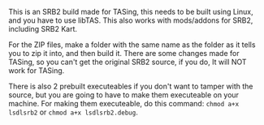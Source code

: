 This is an SRB2 build made for TASing, this needs to be built using Linux, and you have to use libTAS. This also works with mods/addons for SRB2, including SRB2 Kart.

For the ZIP files, make a folder with the same name as the folder as it tells you to zip it into, and then build it. There are some changes made for TASing, so you can't get the original SRB2 source, if you do, It will NOT work for TASing.

There is also 2 prebuilt executeables if you don't want to tamper with the source, but you are going to have to make them executeable on your machine. For making them executeable, do this command:
`chmod a+x lsdlsrb2` or `chmod a+x lsdlsrb2.debug`.

